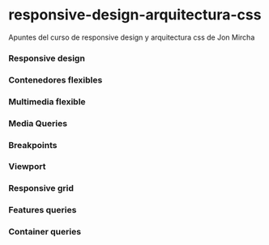 # responsive-design-arquitectura-css
Apuntes del curso de responsive design y arquitectura css de Jon Mircha

### Responsive design
### Contenedores flexibles
### Multimedia flexible
### Media Queries
### Breakpoints
### Viewport
### Responsive grid
### Features queries
### Container queries

